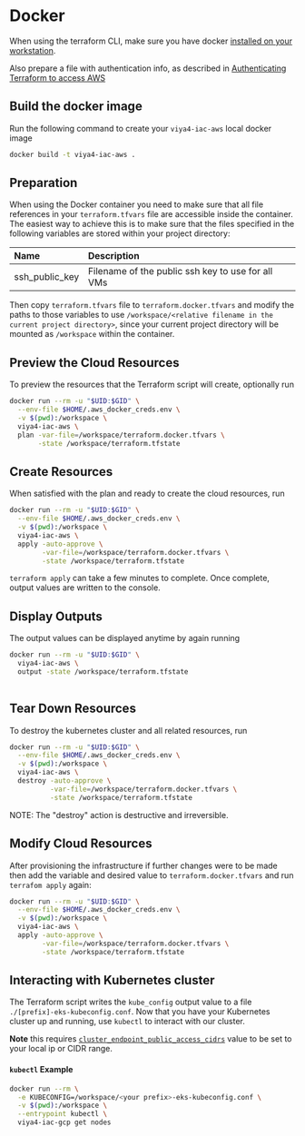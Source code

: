 # Docker

When using the terraform CLI, make sure you have docker [installed on your workstation](../../README.md#docker).

Also prepare a file with authentication info, as described in [Authenticating Terraform to access AWS](./docs/user/TerraformAWSAuthentication.md)

## Build the docker image

Run the following command to create your `viya4-iac-aws` local docker image

```bash
docker build -t viya4-iac-aws .
```

## Preparation

When using the Docker container you need to make sure that all file references in your `terraform.tfvars` file are accessible inside the container. The easiest way to achieve this is to make sure that the files specified in the following variables are stored within your project directory:

| Name | Description | 
| :--- | :--- |   
| ssh_public_key | Filename of the public ssh key to use for all VMs |

Then copy `terraform.tfvars` file to `terraform.docker.tfvars` and modify the paths to those variables to use `/workspace/<relative filename in the current project directory>`, since your current project directory will be mounted as `/workspace` within the container.

## Preview the Cloud Resources

To preview the resources that the Terraform script will create, optionally run

```bash
docker run --rm -u "$UID:$GID" \
  --env-file $HOME/.aws_docker_creds.env \
  -v $(pwd):/workspace \
  viya4-iac-aws \
  plan -var-file=/workspace/terraform.docker.tfvars \
       -state /workspace/terraform.tfstate  
```

## Create Resources

When satisfied with the plan and ready to create the cloud resources, run

```bash
docker run --rm -u "$UID:$GID" \
  --env-file $HOME/.aws_docker_creds.env \
  -v $(pwd):/workspace \
  viya4-iac-aws \
  apply -auto-approve \
        -var-file=/workspace/terraform.docker.tfvars \
        -state /workspace/terraform.tfstate 
```
`terraform apply` can take a few minutes to complete. Once complete, output values are written to the console.

## Display Outputs

The output values can be displayed anytime by again running

```bash
docker run --rm -u "$UID:$GID" \
  viya4-iac-aws \
  output -state /workspace/terraform.tfstate 
 
```

## Tear Down Resources 

To destroy the kubernetes cluster and all related resources, run

```bash
docker run --rm -u "$UID:$GID" \
  --env-file $HOME/.aws_docker_creds.env \
  -v $(pwd):/workspace \
  viya4-iac-aws \
  destroy -auto-approve \
          -var-file=/workspace/terraform.docker.tfvars \
          -state /workspace/terraform.tfstate
```
NOTE: The "destroy" action is destructive and irreversible.

## Modify Cloud Resources

After provisioning the infrastructure if further changes were to be made then add the variable and desired value to `terraform.docker.tfvars` and run `terrafom apply` again:

```bash
docker run --rm -u "$UID:$GID" \
  --env-file $HOME/.aws_docker_creds.env \
  -v $(pwd):/workspace \
  viya4-iac-aws \
  apply -auto-approve \
        -var-file=/workspace/terraform.docker.tfvars \
        -state /workspace/terraform.tfstate 
```

## Interacting with Kubernetes cluster

The Terraform script writes the `kube_config` output value to a file `./[prefix]-eks-kubeconfig.conf`. Now that you have your Kubernetes cluster up and running, use `kubectl` to interact with our cluster.

**Note** this requires [`cluster_endpoint_public_access_cidrs`](../CONFIG-VARS.md#admin-access) value to be set to your local ip or CIDR range.

#### `kubectl` Example

```bash
docker run --rm \
  -e KUBECONFIG=/workspace/<your prefix>-eks-kubeconfig.conf \
  -v $(pwd):/workspace \
  --entrypoint kubectl \
  viya4-iac-gcp get nodes 

```

